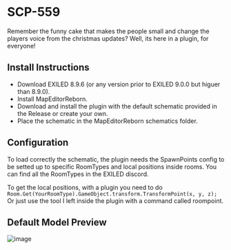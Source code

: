 # SCP-559

Remember the funny cake that makes the people small and change the players voice from the christmas updates? Well, its here in a plugin, for everyone!

## Install Instructions
- Download EXILED 8.9.6 (or any version prior to EXILED 9.0.0 but higuer than 8.9.0).
- Install MapEditorReborn.
- Download and install the plugin with the default schematic provided in the Release or create your own.
- Place the schematic in the MapEditorReborn schematics folder.

## Configuration
To load correctly the schematic, the plugin needs the SpawnPoints config to be setted up to specific RoomTypes and local positions inside rooms.
You can find all the RoomTypes in the EXILED discord.

To get the local positions, with a plugin you need to do `Room.Get(YourRoomType).GameObject.transform.TransformPoint(x, y, z);`
Or just use the tool I left inside the plugin with a command called roompoint.

## Default Model Preview
![image](https://github.com/user-attachments/assets/fef04287-f8fc-4b56-94a6-3759fe68dd63)
